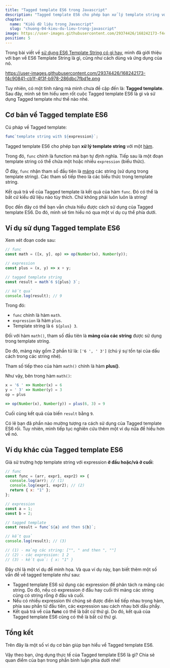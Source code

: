 ```yaml
---
title: "Tagged template ES6 trong Javascript"
description: "Tagged template ES6 cho phép bạn xử lý template string với một hàm."
chapter:
  name: "Kiểu dữ liệu trong Javascript"
  slug: "chuong-04-kieu-du-lieu-trong-javascript"
image: https://user-images.githubusercontent.com/29374426/168242173-f4c90841-cb1f-4f3f-b978-286dbc7fbd1e.png
position: 5
---
```


Trong bài viết về [sử dụng ES6 Template String có gì hay](/bai-viet/javascript/es6-template-string-trong-javascript), mình đã giới thiệu với bạn về ES6 Template String là gì, cũng như cách dùng và ứng dụng của nó.

https://user-images.githubusercontent.com/29374426/168242173-f4c90841-cb1f-4f3f-b978-286dbc7fbd1e.png

Tuy nhiên, có một tính năng mà mình chưa đề cập đến là: **Tagged template**. Sau đây, mình sẽ tìm hiểu xem rốt cuộc Tagged template ES6 là gì và sử dụng Tagged template như thế nào nhé.

## Cơ bản về Tagged template ES6

Cú pháp về Tagged template:

```js
func`template string with ${expression}`;
```

Tagged template ES6 cho phép bạn **xử lý template string** với một [hàm](/bai-viet/javascript/ham-trong-javascript/).

Trong đó, `func` chính là function mà bạn tự định nghĩa. Tiếp sau là một đoạn template string có thể chứa một hoặc nhiều `expression` (biểu thức).

Ở đây, `func` nhận tham số đầu tiên là [mảng](/bai-viet/javascript/mang-array-trong-javascript) các string (sử dụng trong template string). Các tham số tiếp theo là các biểu thức trong template string.

Kết quả trả về của Tagged template là kết quả của hàm `func`. Đó có thể là bất cứ kiểu dữ liệu nào tùy thích. Chứ không phải luôn luôn là string!

Đọc đến đây có thể bạn vẫn chưa hiểu được cách sử dụng của Tagged template ES6. Do đó, mình sẽ tìm hiểu nó qua một ví dụ cụ thể phía dưới.

## Ví dụ sử dụng Tagged template ES6

Xem xét đoạn code sau:

```js
// func
const math = ([x, y], op) => op(Number(x), Number(y));

// expression
const plus = (x, y) => x + y;

// tagged template string
const result = math`6 ${plus} 3`;

// kết quả
console.log(result); // 9
```

Trong đó:

- `func` chính là hàm `math`.
- `expression` là hàm `plus`.
- Template string là `6 ${plus} 3`.

Đối với hàm `math()`, tham số đầu tiên là **mảng của các string** được sử dụng trong template string.

Do đó, mảng này gồm 2 phần tử là: `['6 ', ' 3']` (chú ý sự tồn tại của dấu cách trong các string nhé).

Tham số tiếp theo của hàm `math()` chính là hàm **plus()**.

Như vậy, bên trong hàm `math()`:

```js
x = '6 ' => Number(x) = 6
y = ' 3' => Number(y) = 3
op = plus

=> op(Number(x), Number(y)) = plus(6, 3) = 9
```

Cuối cùng kết quả của biến `result` bằng `9`.

Có lẽ bạn đã phần nào mường tượng ra cách sử dụng của Tagged template ES6 rồi. Tuy nhiên, mình tiếp tục nghiên cứu thêm một ví dụ nữa để hiểu hơn về nó.

## Ví dụ khác của Tagged template ES6

Giả sử trường hợp template string với expression **ở đầu hoặc/và ở cuối**:

```js
// func
const func = (arr, expr1, expr2) => {
  console.log(arr); // (1)
  console.log(expr1, expr2); // (2)
  return { x: "1" };
};

// expression
const a = 1;
const b = 2;

// tagged template
const result = func`${a} and then ${b}`;

// kết quả
console.log(result); // (3)

// (1) - mảng các string: ["", " and then ", ""]
// (2) - các expression: 1 2
// (3) - kết quả: { x: "1" }
```

Đây chỉ là một ví dụ để minh họa. Và qua ví dụ này, bạn biết thêm một số vấn đề về tagged template như sau:

- Tagged template ES6 sử dụng các expression để phân tách ra mảng các string. Do đó, nếu có expression ở đầu hay cuối thì mảng các string cũng có string rỗng ở đầu và cuối.
- Nếu có nhiều expression thì chúng sẽ được điền kế tiếp nhau trong hàm, phía sau phần tử đầu tiên, các expression sau cách nhau bởi dấu phẩy.
- Kết quả trả về của **func** có thể là bất cứ thứ gì. Do đó, kết quả của Tagged template ES6 cũng có thể là bất cứ thứ gì.

## Tổng kết

Trên đây là một số ví dụ cơ bản giúp bạn hiểu về Tagged template ES6.

Vậy theo bạn, ứng dụng thực tế của Tagged template ES6 là gì? Chia sẻ quan điểm của bạn trong phần bình luận phía dưới nhé!
